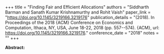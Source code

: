 +++
title = "Finding Fair and Efficient Allocations"
authors = "Siddharth Barman and Sanath Kumar Krishnamurthy and Rohit Vaish"
paper_link = "https://doi.org/10.1145/3219166.3219176"
publication_details = "(2018). In Proceedings of the 2018 {ACM} Conference on Economics and Computation, Ithaca, NY, USA, June 18-22, 2018 (pp. 557--574). {ACM}, url: <a href='https://doi.org/10.1145/3219166.3219176' target='_blank'>https://doi.org/10.1145/3219166.3219176</a>."
conference_date = "2018"
notes = ""
+++

<b>Abstract:</b>
